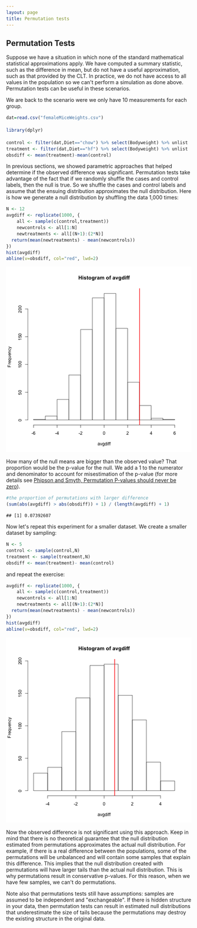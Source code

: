 ```yaml
---
layout: page
title: Permutation tests
---
```






## Permutation Tests

Suppose we have a situation in which none of the standard mathematical statistical approximations apply. We have computed a summary statistic, such as the difference in mean, but do not have a useful approximation, such as that provided by the CLT. In practice, we do not have access to all values in the population so we can't perform a simulation as done above. Permutation tests can be useful in these scenarios. 

We are back to the scenario were we only have 10 measurements for each group.


```r
dat=read.csv("femaleMiceWeights.csv")

library(dplyr)

control <- filter(dat,Diet=="chow") %>% select(Bodyweight) %>% unlist
treatment <- filter(dat,Diet=="hf") %>% select(Bodyweight) %>% unlist
obsdiff <- mean(treatment)-mean(control)
```

In previous sections, we showed parametric approaches that helped determine if the observed difference was significant. Permutation tests take advantage of the fact that if we randomly shuffle the cases and control labels, then the null is true. So we shuffle the cases and control labels and assume that the ensuing distribution approximates the null distribution. Here is how we generate a null distribution by shuffling the data 1,000 times:


```r
N <- 12
avgdiff <- replicate(1000, {
    all <- sample(c(control,treatment))
    newcontrols <- all[1:N]
    newtreatments <- all[(N+1):(2*N)]
  return(mean(newtreatments) - mean(newcontrols))
})
hist(avgdiff)
abline(v=obsdiff, col="red", lwd=2)
```

![Histogram of difference between averages from permutations. Vertical line shows the observed difference.](figure/permutation_tests-diff_hist-1.png) 

How many of the null means are bigger than the observed value? That
proportion would be the p-value for the null. We add a 1 to the
numerator and denominator to account for misestimation of the p-value
(for more details see
[Phipson and Smyth, Permutation P-values should never be zero](http://www.ncbi.nlm.nih.gov/pubmed/21044043)).


```r
#the proportion of permutations with larger difference
(sum(abs(avgdiff) > abs(obsdiff)) + 1) / (length(avgdiff) + 1)
```

```
## [1] 0.07392607
```

Now let's repeat this experiment for a smaller dataset. We create a smaller dataset by sampling:


```r
N <- 5
control <- sample(control,N)
treatment <- sample(treatment,N)
obsdiff <- mean(treatment)- mean(control)
```
and repeat the exercise:



```r
avgdiff <- replicate(1000, {
    all <- sample(c(control,treatment))
    newcontrols <- all[1:N]
    newtreatments <- all[(N+1):(2*N)]
  return(mean(newtreatments) - mean(newcontrols))
})
hist(avgdiff)
abline(v=obsdiff, col="red", lwd=2)
```

![Histogram of difference between averages from permutations for smaller sample size. Vertical line shows the observed difference.](figure/permutation_tests-diff_hist_N50-1.png) 

Now the observed difference is not significant using this approach. Keep in mind that there is no theoretical guarantee that the null distribution estimated from permutations approximates the actual null distribution. For example, if there is a real difference between the populations, some of the permutations will be unbalanced and will contain some samples that explain this difference. This implies that the null distribution created with permutations will have larger tails than the actual null distribution. This is why permutations result in conservative p-values. For this reason, when we have few samples, we can't do permutations. 

Note also that permutations tests still have assumptions: samples are
assumed to be independent and "exchangeable". If there is hidden
structure in your data, then permutation tests can result in estimated
null distributions that underestimate the size of tails because the
permutations may destroy the existing structure in the original data. 
 
